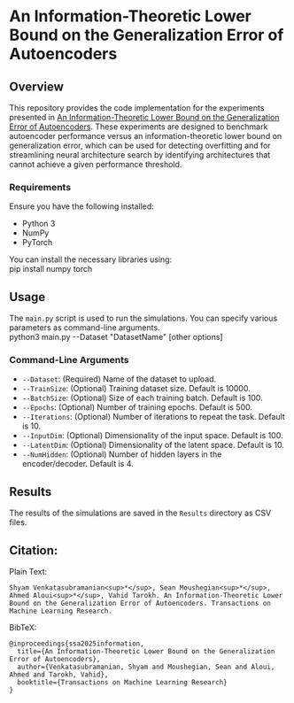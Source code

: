 # An Information-Theoretic Lower Bound on the Generalization Error of Autoencoders

## Overview
This repository provides the code implementation for the experiments presented in [An Information-Theoretic Lower Bound on the Generalization Error of Autoencoders](https://openreview.net/forum?id=0esF0M467w). These experiments are designed to benchmark autoencoder performance versus an information-theoretic lower bound on generalization error, which can be used for detecting overfitting and for streamlining neural architecture search by identifying architectures that cannot achieve a given performance threshold.

### Requirements

Ensure you have the following installed:
- Python 3
- NumPy
- PyTorch

You can install the necessary libraries using: \
pip install numpy torch

## Usage

The `main.py` script is used to run the simulations. You can specify various parameters as command-line arguments. \
python3 main.py --Dataset "DatasetName" [other options]

### Command-Line Arguments

- `--Dataset`: (Required) Name of the dataset to upload.
- `--TrainSize`: (Optional) Training dataset size. Default is 10000.
- `--BatchSize`: (Optional) Size of each training batch. Default is 100.
- `--Epochs`: (Optional) Number of training epochs. Default is 500.
- `--Iterations`: (Optional) Number of iterations to repeat the task. Default is 10.
- `--InputDim`: (Optional) Dimensionality of the input space. Default is 100.
- `--LatentDim`: (Optional) Dimensionality of the latent space. Default is 10.
- `--NumHidden`: (Optional) Number of hidden layers in the encoder/decoder. Default is 4.

## Results

The results of the simulations are saved in the `Results` directory as CSV files.

## Citation: 

Plain Text:
```
Shyam Venkatasubramanian<sup>*</sup>, Sean Moushegian<sup>*</sup>, Ahmed Aloui<sup>*</sup>, Vahid Tarokh. An Information-Theoretic Lower Bound on the Generalization Error of Autoencoders. Transactions on Machine Learning Research.
```
BibTeX:
```
@inproceedings{ssa2025information,
  title={An Information-Theoretic Lower Bound on the Generalization Error of Autoencoders},
  author={Venkatasubramanian, Shyam and Moushegian, Sean and Aloui, Ahmed and Tarokh, Vahid},
  booktitle={Transactions on Machine Learning Research}
}
```
